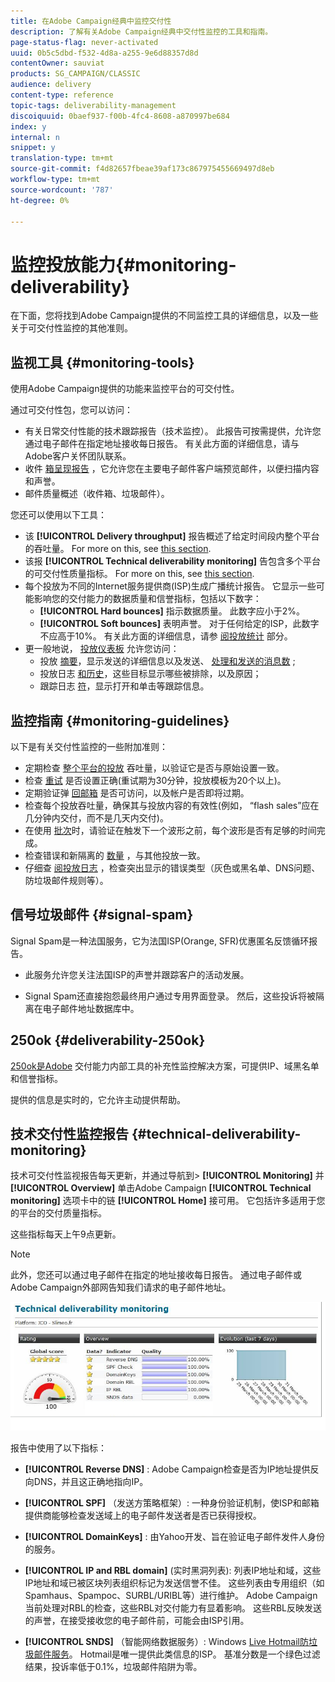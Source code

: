 ```yaml
---
title: 在Adobe Campaign经典中监控交付性
description: 了解有关Adobe Campaign经典中交付性监控的工具和指南。
page-status-flag: never-activated
uuid: 0b5c5dbd-f532-4d8a-a255-9e6d88357d8d
contentOwner: sauviat
products: SG_CAMPAIGN/CLASSIC
audience: delivery
content-type: reference
topic-tags: deliverability-management
discoiquuid: 0baef937-f00b-4fc4-8608-a870997be684
index: y
internal: n
snippet: y
translation-type: tm+mt
source-git-commit: f4d82657fbeae39af173c867975455669497d8eb
workflow-type: tm+mt
source-wordcount: '787'
ht-degree: 0%

---
```



# 监控投放能力{#monitoring-deliverability}

在下面，您将找到Adobe Campaign提供的不同监控工具的详细信息，以及一些关于可交付性监控的其他准则。

## 监视工具 {#monitoring-tools}

使用Adobe Campaign提供的功能来监控平台的可交付性。

通过可交付性包，您可以访问：

* 有关日常交付性能的技术跟踪报告（技术监控）。 此报告可按需提供，允许您通过电子邮件在指定地址接收每日报告。 有关此方面的详细信息，请与Adobe客户关怀团队联系。
* 收件 [箱呈现报告](../../delivery/using/inbox-rendering.md) ，它允许您在主要电子邮件客户端预览邮件，以便扫描内容和声誉。
* 邮件质量概述（收件箱、垃圾邮件）。

您还可以使用以下工具：

* 该 **[!UICONTROL Delivery throughput]** 报告概述了给定时间段内整个平台的吞吐量。 For more on this, see [this section](../../reporting/using/global-reports.md#delivery-throughput).
* 该报 **[!UICONTROL Technical deliverability monitoring]** 告包含多个平台的可交付性质量指标。 For more on this, see [this section](#technical-deliverability-monitoring).
* 每个投放为不同的Internet服务提供商(ISP)生成广播统计报告。 它显示一些可能影响您的交付能力的数据质量和信誉指标，包括以下数字：
   * **[!UICONTROL Hard bounces]** 指示数据质量。 此数字应小于2%。
   * **[!UICONTROL Soft bounces]** 表明声誉。 对于任何给定的ISP，此数字不应高于10%。
   有关此方面的详细信息，请参 [阅投放统计](../../reporting/using/global-reports.md#delivery-statistics) 部分。
* 更一般地说， [投放仪表板](../../delivery/using/monitoring-a-delivery.md#delivery-dashboard) 允许您访问：
   * 投放 [摘要](../../delivery/using/monitoring-a-delivery.md#delivery-summary)，显示发送的详细信息以及发送、 [处理和发送的消息数](../../delivery/using/monitoring-a-delivery.md#number-of-messages-sent) ;
   * 投放日志 [和历史](../../delivery/using/monitoring-a-delivery.md#delivery-logs-and-history)，这些目标显示哪些被排除，以及原因；
   * 跟踪日志 [符](../../delivery/using/monitoring-a-delivery.md#tracking-logs)，显示打开和单击等跟踪信息。

## 监控指南 {#monitoring-guidelines}

以下是有关交付性监控的一些附加准则：

* 定期检查 [整个平台的投放](../../reporting/using/global-reports.md#delivery-throughput) 吞吐量，以验证它是否与原始设置一致。
* 检查 [重试](../../delivery/using/understanding-delivery-failures.md#retries-after-a-delivery-temporary-failure) 是否设置正确(重试期为30分钟，投放模板为20个以上)。
* 定期验证弹 [回邮箱](../../delivery/using/understanding-delivery-failures.md#bounce-mail-management) 是否可访问，以及帐户是否即将过期。
* 检查每个投放吞吐量，确保其与投放内容的有效性(例如， “flash sales”应在几分钟内交付，而不是几天内交付)。
* 在使用 [批次](../../delivery/using/steps-sending-the-delivery.md#sending-using-multiple-waves)时，请验证在触发下一个波形之前，每个波形是否有足够的时间完成。
* 检查错误和新隔离的 [数量](../../delivery/using/understanding-quarantine-management.md) ，与其他投放一致。
* 仔细查 [阅投放日志](../../delivery/using/monitoring-a-delivery.md#delivery-logs-and-history) ，检查突出显示的错误类型（灰色或黑名单、DNS问题、防垃圾邮件规则等）。

## 信号垃圾邮件 {#signal-spam}

Signal Spam是一种法国服务，它为法国ISP(Orange, SFR)优惠匿名反馈循环报告。

* 此服务允许您关注法国ISP的声誉并跟踪客户的活动发展。

* Signal Spam还直接抱怨最终用户通过专用界面登录。 然后，这些投诉将被隔离在电子邮件地址数据库中。

## 250ok {#deliverability-250ok}

[250ok是Adobe](https://250ok.com/) 交付能力内部工具的补充性监控解决方案，可提供IP、域黑名单和信誉指标。

提供的信息是实时的，它允许主动提供帮助。

## 技术交付性监控报告 {#technical-deliverability-monitoring}

技术可交付性监视报告每天更新，并通过导航到> **[!UICONTROL Monitoring]** 并 **[!UICONTROL Overview]** 单击Adobe Campaign **[!UICONTROL Technical monitoring]** 选项卡中的链 **[!UICONTROL Home]** 接可用。 它包括许多适用于您的平台的交付质量指标。

这些指标每天上午9点更新。

>[!NOTE]
>
>此外，您还可以通过电子邮件在指定的地址接收每日报告。 通过电子邮件或Adobe Campaign外部网告知我们请求的电子邮件地址。

![](assets/s_tn_del_monitoring.png)

报告中使用了以下指标：

* **[!UICONTROL Reverse DNS]** : Adobe Campaign检查是否为IP地址提供反向DNS，并且这正确地指向IP。

* **[!UICONTROL SPF]** （发送方策略框架）: 一种身份验证机制，使ISP和邮箱提供商能够检查发送域上的电子邮件发送者是否已获得授权。

* **[!UICONTROL DomainKeys]** : 由Yahoo开发、旨在验证电子邮件发件人身份的服务。

* **[!UICONTROL IP and RBL domain]** (实时黑洞列表): 列表IP地址和域，这些IP地址和域已被区块列表组织标记为发送信誉不佳。 这些列表由专用组织（如Spamhaus、Spampoc、SURBL/URIBL等）进行维护。 Adobe Campaign当前处理对RBL的检查，这些RBL对交付能力有显着影响。 这些RBL反映发送的声誉，在接受接收您的电子邮件前，可能会由ISP引用。

* **[!UICONTROL SNDS]** （智能网络数据服务）: Windows [Live Hotmail防垃圾邮件服务](https://sendersupport.olc.protection.outlook.com/snds/FAQ.aspx)。 Hotmail是唯一提供此类信息的ISP。 基准分数是一个绿色过滤结果，投诉率低于0.1%，垃圾邮件陷阱为零。

<!--### Delivery Reports - Broadcast Statistics {#broadcast-statistics}

Each delivery will generate a broadcast statistics report when you open a delivery in the “Deliveries List”, which includes some reputation metrics that may impact your deliverability.-->
